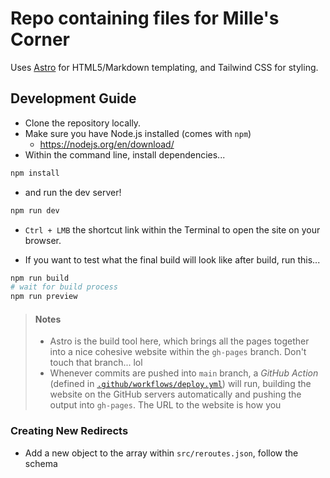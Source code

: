 # Repo containing files for Mille's Corner

Uses [Astro](https://docs.astro.build/en/getting-started/) for HTML5/Markdown templating, and Tailwind CSS for styling.

## Development Guide

- Clone the repository locally.
- Make sure you have Node.js installed (comes with `npm`)
  - https://nodejs.org/en/download/
- Within the command line, install dependencies...

```bash
npm install
```

- and run the dev server!

```bash
npm run dev
```

- `Ctrl + LMB` the shortcut link within the Terminal to open the site on your browser.

- If you want to test what the final build will look like after build, run this...

```bash
npm run build
# wait for build process
npm run preview
```

> #### Notes
>
> - Astro is the build tool here, which brings all the pages together into a nice cohesive website within the `gh-pages` branch. Don't touch that branch... lol
> - Whenever commits are pushed into `main` branch, a _GitHub Action_ (defined in [`.github/workflows/deploy.yml`](.github/workflows/deploy.yml)) will run, building the website on the GitHub servers automatically and pushing the output into `gh-pages`. The URL to the website is how you

### Creating New Redirects

- Add a new object to the array within `src/reroutes.json`, follow the schema
